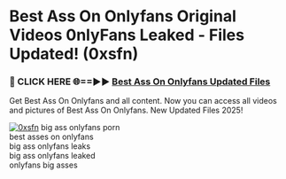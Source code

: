 # Best Ass On Onlyfans Original Videos 0nlyFans Leaked - Files Updated! (0xsfn)

<h3>🔴 CLICK HERE 🌐==►► <a href="https://tinyurl.com/ms9xzufz" rel="nofollow">Best Ass On Onlyfans Updated Files</a></h3>

Get Best Ass On Onlyfans and all content. Now you can access all videos and pictures of Best Ass On Onlyfans. New Updated Files 2025!

[![0xsfn](https://i.imgur.com/ppqm5kG.gif)](https://tinyurl.com/ms9xzufz)
big ass onlyfans porn<br>
best asses on onlyfans<br>
big ass onlyfans leaks<br>
big ass onlyfans leaked<br>
onlyfans big asses
